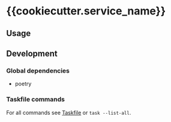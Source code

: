 # {{cookiecutter.service_name}}

## Usage

## Development

### Global dependencies

- poetry

### Taskfile commands

For all commands see [Taskfile](Taskfile.yaml) or `task --list-all`.
